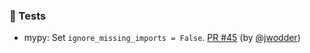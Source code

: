 ### 🧪 Tests

- mypy: Set `ignore_missing_imports = False`.  [PR #45](https://github.com/datalad/release-action/pull/45) (by [@jwodder](https://github.com/jwodder))
